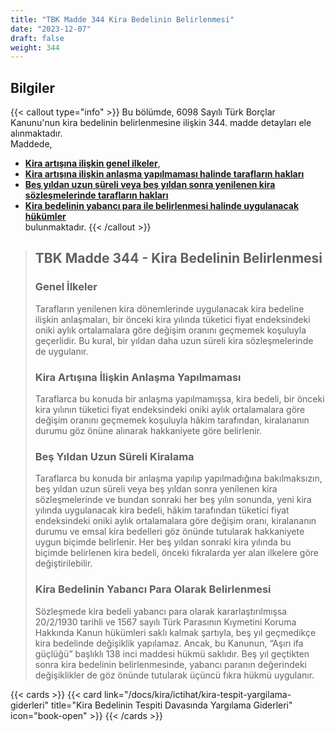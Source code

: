 ```yaml
---
title: "TBK Madde 344 Kira Bedelinin Belirlenmesi"
date: "2023-12-07"
draft: false
weight: 344
---
```


## Bilgiler

{{< callout type="info" >}}
Bu bölümde, 6098 Sayılı Türk Borçlar Kanunu'nun kira bedelinin belirlenmesine ilişkin 344. madde detayları ele alınmaktadır.  
Maddede,

- [**Kira artışına ilişkin genel ilkeler**](#genel-i̇lkeler),
- [**Kira artışına ilişkin anlaşma yapılmaması halinde tarafların hakları**](#kira-artışına-i̇lişkin-anlaşma-yapılmaması)
- [**Beş yıldan uzun süreli veya beş yıldan sonra yenilenen kira sözleşmelerinde tarafların hakları**](#beş-yıldan-uzun-süreli-kiralama)
- [**Kira bedelinin yabancı para ile belirlenmesi halinde uygulanacak hükümler**](#kira-bedelinin-yabancı-para-olarak-belirlenmesi)  
  bulunmaktadır.
  {{< /callout >}}

> ## TBK Madde 344 - Kira Bedelinin Belirlenmesi
>
> ### Genel İlkeler
>
> Tarafların yenilenen kira dönemlerinde uygulanacak kira bedeline ilişkin anlaşmaları, bir önceki kira yılında tüketici fiyat endeksindeki oniki aylık ortalamalara göre değişim oranını geçmemek koşuluyla geçerlidir. Bu kural, bir yıldan daha uzun süreli kira sözleşmelerinde de uygulanır.
>
> ### Kira Artışına İlişkin Anlaşma Yapılmaması
>
> Taraflarca bu konuda bir anlaşma yapılmamışsa, kira bedeli, bir önceki kira yılının tüketici fiyat endeksindeki oniki aylık ortalamalara göre değişim oranını geçmemek koşuluyla hâkim tarafından, kiralananın durumu göz önüne alınarak hakkaniyete göre belirlenir.
>
> ### Beş Yıldan Uzun Süreli Kiralama
>
> Taraflarca bu konuda bir anlaşma yapılıp yapılmadığına bakılmaksızın, beş yıldan uzun süreli veya beş yıldan sonra yenilenen kira sözleşmelerinde ve bundan sonraki her beş yılın sonunda, yeni kira yılında uygulanacak kira bedeli, hâkim tarafından tüketici fiyat endeksindeki oniki aylık ortalamalara göre değişim oranı, kiralananın durumu ve emsal kira bedelleri göz önünde tutularak hakkaniyete uygun biçimde belirlenir. Her beş yıldan sonraki kira yılında bu biçimde belirlenen kira bedeli, önceki fıkralarda yer alan ilkelere göre değiştirilebilir.
>
> ### Kira Bedelinin Yabancı Para Olarak Belirlenmesi
>
> Sözleşmede kira bedeli yabancı para olarak kararlaştırılmışsa 20/2/1930 tarihli ve 1567 sayılı Türk Parasının Kıymetini Koruma Hakkında Kanun hükümleri saklı kalmak şartıyla, beş yıl geçmedikçe kira bedelinde değişiklik yapılamaz. Ancak, bu Kanunun, “Aşırı ifa güçlüğü” başlıklı 138 inci maddesi hükmü saklıdır. Beş yıl geçtikten sonra kira bedelinin belirlenmesinde, yabancı paranın değerindeki değişiklikler de göz önünde tutularak üçüncü fıkra hükmü uygulanır.

{{< cards >}}
{{< card link="/docs/kira/ictihat/kira-tespit-yargilama-giderleri" title="Kira Bedelinin Tespiti Davasında Yargılama Giderleri" icon="book-open" >}}
{{< /cards >}}
